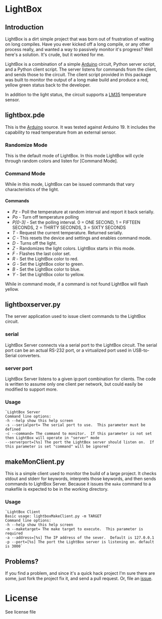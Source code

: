 # LightBox

## Introduction
LightBox is a dirt simple project that was born out of frustration of waiting on long compiles.
Have you ever kicked off a long compile, or any other process really, and wanted a way to passively
monitor it's progress?  Well here's a solution. It's crude, but it worked for me. 

LightBox is a combination of a simple [Arduino][1] circuit, Python server script, and a Python client script. The server listens for commands from the client, and sends those to the circuit. The client script provided in this package was built to monitor the output of a long make build and produce a red, yellow green status back to the developer.

In addition to the light status, the circuit supports a [LM35][3] temperature sensor.

## lightbox.pde
This is the [Arduino][1] source. It was tested against Arduino 19. It includes the capability to read temperature from an external sensor. 

### Randomize Mode
This is the default mode of LightBox. In this mode LightBox will cycle through random colors and listen for [Command Mode].

### Command Mode
While in this mode, LightBox can be issued commands that vary characteristics of the light.

#### Commands

* *Pz* - Poll the temperature at random interval and report it back serially.
* *Po* - Turn off temperature polling
* *P[0-3]* - Set the polling interval.  0 = ONE SECOND, 1 = FIFTEEN SECONDS, 2 = THIRTY SECONDS, 3 = SIXTY SECONDS
* *T* - Request the current temperature. Returned serially.
* *C* - This resets the device and settings and enables command mode.
* *D* - Turns off the light.
* *Z* - Randomizes the light colors. LightBox starts in this mode.
* *F* - Flashes the last color set.
* *R* - Set the LightBox color to red.
* *G* - Set the LightBox color to green.
* *B* - Set the LightBox color to blue.
* *Y* - Set the LightBox color to yellow.

While in command mode, if a command is not found LightBox will flash yellow.


## lightboxserver.py
The server application used to issue client commands to the LightBox circuit.

### serial
LightBox Server connects via a serial port to the LightBox circuit. The serial port can be an actual RS-232 port, or a virtualized port used in USB-to-Serial converters.

### server port
LightBox Server listens to a given ip:port combination for clients. The code is written to assume only one client per network, but could easily be modified to support more.

### Usage
    `LightBox Server
    Command line options:
    -h --help show this help screen
    -s --serialport= The serial port to use.  This parameter must be defined
    -c --command= The command to monitor.  If this parameter is not set then LightBox will operate in "server" mode
    --serverport=[%s] The port the LightBox server should listen on.  If this parameter is set "command" will be ignored'

## makeMonClient.py
This is a simple client used to monitor the build of a large project. It checks stdout and stderr for keywords, interprets those keywords, and then sends commands to LightBox Server. Because it issues the `make` command to a makefile is expected to be in the working directory. 

### Usage
    `LightBox Client
    Basic usage: lightboxMakeClient.py -m TARGET
    Command line options:
    -h --help show this help screen
    -m --maketarget= The make target to execute.  This parameter is required
    -a --address=[%s] The IP address of the sever.  Default is 127.0.0.1
    -p --port=[%s] The port the LightBox server is listening on. default is 3000`

## Problems?
If you find a problem, and since it's a quick hack project I'm sure there are some, just fork the project fix it, and send a pull request. Or, file an [issue][2].

# License
See license file



[1]:http://arduino.cc/ "Arduino" 
[2]:http://github.com/nclaburn/LightBox/issues "issues"
[3]:http://www.national.com/mpf/LM/LM35.html#Overview "LM35"
